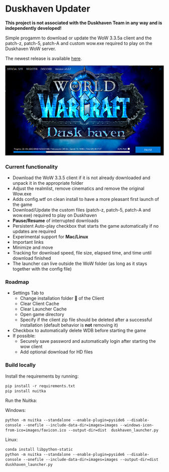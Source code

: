 # Duskhaven Updater

**This project is not associated with the Duskhaven Team in any way and is independently developed!**

Simple progamm to download or update the WoW 3.3.5a client and the patch-z, patch-5, patch-A and custom wow.exe required to play on the Duskhaven WoW server.

The newest release is available [here](https://github.com/chtheiss/duskhaven_launcher/releases).

<p align="center">
    <img src="https://github.com/chtheiss/duskhaven_launcher/blob/main/readme-images/launcher.png" />
</p>

### Current functionality

- Download the WoW 3.3.5 client if it is not already downloaded and unpack it in the appropriate folder
- Adjust the realmlist, remove cinematics and remove the original Wow.exe
- Adds config.wtf on clean install to have a more pleasant first launch of the game
- Download/Update the custom files (patch-z, patch-5, patch-A and wow.exe) required to play on Duskhaven
- **Pause/Resume** of interrupted downloads
- Persistent Auto-play checkbox that starts the game automatically if no updates are required
- Experimental support for **Mac/Linux**
- Important links
- Minimize and move
- Tracking for download speed, file size, elapsed time, and time until download finished
- The launcher can live outside the WoW folder (as long as it stays together with the config file)

### Roadmap

- Settings Tab to
  - Change installation folder 📂 of the Client
  - Clear Client Cache
  - Clear Launcher Cache
  - Open game directory
  - Specify if the client zip file should be deleted after a successful installation (default behavior is **not** removing it)
- Checkbox to automatically delete WDB before starting the game
- If possible:
  - Securely save password and automatically login after starting the wow client
  - Add optional download for HD files

### Build locally

Install the requirements by running:

```
pip install -r requirements.txt
pip install nuitka
```

Run the Nuitka:

Windows:

```
python -m nuitka --standalone --enable-plugin=pyside6 --disable-console --onefile --include-data-dir=images=images --windows-icon-from-ico=images/favicon.ico --output-dir=dist  duskhaven_launcher.py
```

Linux:

```
conda install libpython-static
python -m nuitka --standalone --enable-plugin=pyside6 --disable-console --onefile --include-data-dir=images=images --output-dir=dist  duskhaven_launcher.py
```

